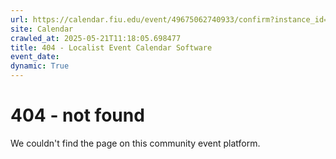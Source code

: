 ```yaml
---
url: https://calendar.fiu.edu/event/49675062740933/confirm?instance_id=49675062741958&return=https%3A%2F%2Fcalendar.fiu.edu%2Fcalendar%3Fevent_types%255B%255D%3D127584
site: Calendar
crawled_at: 2025-05-21T11:18:05.698477
title: 404 - Localist Event Calendar Software
event_date: 
dynamic: True
---
```


# 404 - not found
We couldn't find the page on this community event platform.

